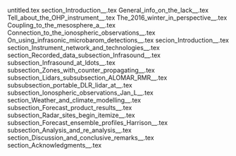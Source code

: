 untitled.tex
section_Introduction__.tex
General_info_on_the_lack__.tex
Tell_about_the_OHP_instrument__.tex
The_2016_winter_in_perspective__.tex
Coupling_to_the_mesosphere_a__.tex
Connection_to_the_ionospheric_observations__.tex
On_using_infrasonic_microbarom_detections__.tex
secion_Introduction__.tex
section_Instrument_network_and_technologies__.tex
section_Recorded_data_subsection_Infrasound__.tex
subsection_Infrasound_at_ldots__.tex
subsection_Zones_with_counter_propagating__.tex
subsection_Lidars_subsubsection_ALOMAR_RMR__.tex
subsubsection_portable_DLR_lidar_at__.tex
subsection_Ionospheric_observations_Jan_L__.tex
section_Weather_and_climate_modelling__.tex
subsection_Forecast_product_results__.tex
subsection_Radar_sites_begin_itemize__.tex
subsection_Forecast_ensemble_profiles_Harrison__.tex
subsection_Analysis_and_re_analysis__.tex
section_Discussion_and_conclusive_remarks__.tex
section_Acknowledgments__.tex
